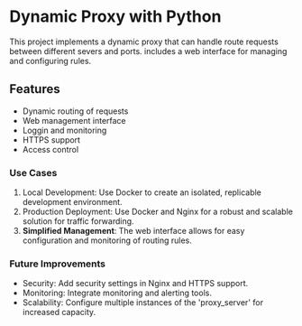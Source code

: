 # Dynamic Proxy with Python

This project implements a dynamic proxy that can handle route requests between different severs and ports. includes a web interface for managing and configuring rules.

## Features
- Dynamic routing of requests
- Web management interface
- Loggin and monitoring
- HTTPS support
- Access control

### Use Cases

1. Local Development: Use Docker to create an isolated, replicable development environment.
2. Production Deployment: Use Docker and Nginx for a robust and scalable solution for traffic forwarding.
3. **Simplified Management**: The web interface allows for easy configuration and monitoring of routing rules.

### Future Improvements

- Security: Add security settings in Nginx and HTTPS support.
- Monitoring: Integrate monitoring and alerting tools.
- Scalability: Configure multiple instances of the 'proxy_server' for increased capacity.
